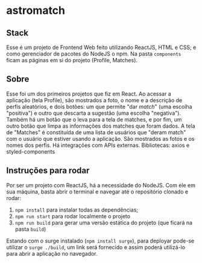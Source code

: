 # astromatch

## Stack
Esse é um projeto de Frontend Web feito utilizando ReactJS, HTML e CSS; 
e como gerenciador de pacotes do NodeJS o npm.
Na pasta `components` ficam as páginas em si do projeto (Profile, Matches).

## Sobre
Esse foi um dos primeiros projetos que fiz em React.
Ao acessar a aplicação (tela Profile), são mostrados a foto, o nome e a descrição
de perfis aleatórios, e dois botões: um que permite "dar *match*" (uma 
escolha "positiva") e outro que descarta a sugestão (uma escolha "negativa").
Também há um botão que o leva para a tela de matches, e por fim, um outro 
botão que limpa as informações dos matches que foram dados.
A tela de "Matches" é constituída de uma lista de usuários que "deram match" 
com o usuário que estiver usando a aplicação. São mostrados as fotos e os 
nomes dos perfis.
Há integrações com APIs externas. 
Bibliotecas: axios e styled-components

## Instruções para rodar
Por ser um projeto com ReactJS, há a necessidade do NodeJS. Com ele em 
sua máquina, basta abrir o terminal e navegar até o repositório clonado e 
rodar:

1. `npm install` para instalar todas as dependências;
1. `npm run start` para rodar localmente o projeto
1. `npm run build` para gerar uma versão estática do projeto 
(que ficará na pasta `build`)

Estando com o surge instalado (`npm install surge`), para deployar pode-se 
utilizar o `surge ./build`, um link será fornecido e assim poderá utilizá-lo
para abrir a aplicação no navegador.
